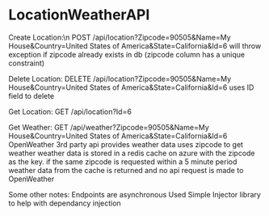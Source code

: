 # LocationWeatherAPI


Create Location:\n
POST /api/location?Zipcode=90505&Name=My House&Country=United States of America&State=California&Id=6
will throw exception if zipcode already exists in db (zipcode column has a unique constraint)

Delete Location:
DELETE /api/location?Zipcode=90505&Name=My House&Country=United States of America&State=California&Id=6
uses ID field to delete

Get Location:
GET /api/location?Id=6

Get Weather:
GET /api/weather?Zipcode=90505&Name=My House&Country=United States of America&State=California&Id=6
OpenWeather 3rd party api provides weather data
uses zipcode to get weather
weather data is stored in a redis cache on azure with the zipcode as the key. 
if the same zipcode is requested within a 5 minute period weather data from the cache is returned and no api request is made to OpenWeather

Some other notes:
Endpoints are asynchronous
Used Simple Injector library to help with dependancy injection



